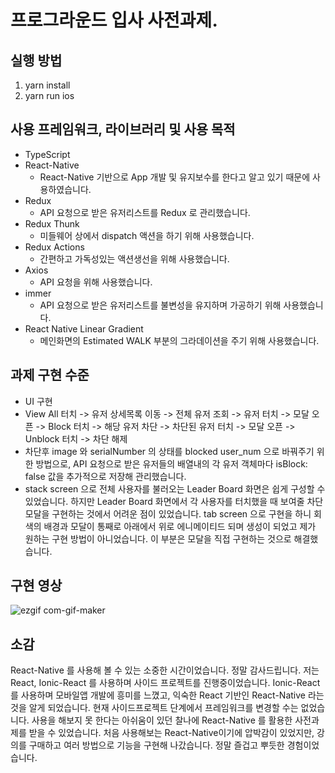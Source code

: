 # 프로그라운드 입사 사전과제.

## 실행 방법
1. yarn install
2. yarn run ios

## 사용 프레임워크, 라이브러리 및 사용 목적
- TypeScript
- React-Native
  - React-Native 기반으로 App 개발 및 유지보수를 한다고 알고 있기 때문에
    사용하였습니다.
- Redux
  - API 요청으로 받은 유저리스트를 Redux 로 관리했습니다.
- Redux Thunk
  - 미들웨어 상에서 dispatch 액션을 하기 위해 사용했습니다.
- Redux Actions
  - 간편하고 가독성있는 액션생선을 위해 사용했습니다.
- Axios
  - API 요청을 위해 사용했습니다.
- immer
  - API 요청으로 받은 유저리스트를 불변성을 유지하며 가공하기 위해 사용했습니다.
- React Native Linear Gradient
  - 메인화면의 Estimated WALK 부분의 그라데이션을 주기 위해 사용했습니다.

## 과제 구현 수준
- UI 구현
- View All 터치 -> 유저 상세목록 이동 -> 전체 유저 조회 -> 
  유저 터치 -> 모달 오픈 -> Block 터치 -> 해당 유저 차단 -> 
  차단된 유저 터치 -> 모달 오픈 -> Unblock 터치 -> 차단 해제
- 차단후 image 와 serialNumber 의 상태를 blocked user_num 으로 
  바꿔주기 위한 방법으로, API 요청으로 받은 유저들의 배열내의 각 유저 객체마다 isBlock: false 값을 추가적으로 저장해 관리했습니다.
- stack screen 으로 전체 사용자를 불러오는 Leader Board 화면은 쉽게 구성할 수 있었습니다.
  하지만 Leader Board 화면에서 각 사용자를 터치했을 때 보여줄 차단 모달을 구현하는 것에서 어려운 점이 있었습니다.
  tab screen 으로 구현을 하니 회색의 배경과 모달이 통째로 아래에서 위로 에니메이티드 되며 생성이 되었고 제가 원하는 구현 방법이 아니었습니다.
  이 부분은 모달을 직접 구현하는 것으로 해결했습니다.

## 구현 영상
![ezgif com-gif-maker](https://user-images.githubusercontent.com/97146131/185537070-c797dd0a-f65c-4ae8-89a9-30c5f81d0333.gif)

## 소감
React-Native 를 사용해 볼 수 있는 소중한 시간이었습니다. 정말 감사드립니다. 
저는 React, Ionic-React 를 사용하며 사이드 프로젝트를 진행중이었습니다.
Ionic-React를 사용하며 모바일앱 개발에 흥미를 느꼈고, 익숙한 React 기반인 React-Native 라는 것을 알게 되었습니다.
현재 사이드프로젝트 단계에서 프레임워크를 변경할 수는 없었습니다.
사용을 해보지 못 한다는 아쉬움이 있던 찰나에 React-Native 를 활용한 사전과제를 받을 수 있었습니다.
처음 사용해보는 React-Native이기에 압박감이 있었지만, 강의를 구매하고 여러 방법으로 기능을 구현해 나갔습니다.
정말 즐겁고 뿌듯한 경험이었습니다.
